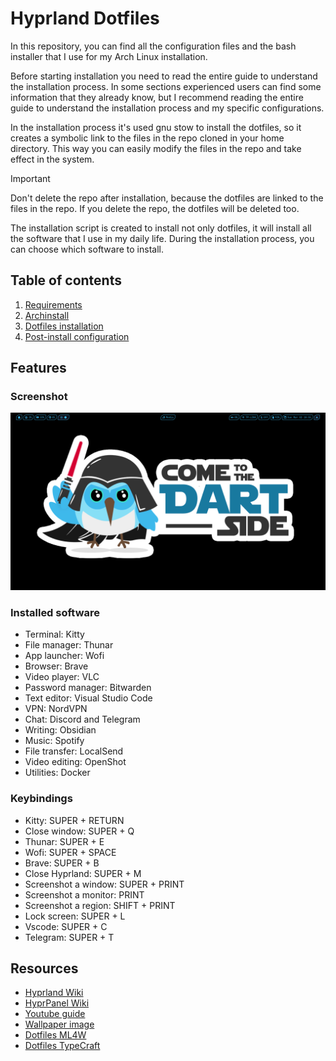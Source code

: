 # Hyprland Dotfiles

In this repository, you can find all the configuration files and the bash installer that I use for my Arch Linux installation.

Before starting installation you need to read the entire guide to understand the installation process. In some sections experienced users can find some information that they already know, but I recommend reading the entire guide to understand the installation process and my specific configurations.

In the installation process it's used gnu stow to install the dotfiles, so it creates a symbolic link to the files in the repo cloned in your home directory. This way you can easily modify the files in the repo and take effect in the system.

> [!IMPORTANT]
>
> Don't delete the repo after installation, because the dotfiles are linked to the files in the repo. If you delete the repo, the dotfiles will be deleted too.

The installation script is created to install not only dotfiles, it will install all the software that I use in my daily life. During the installation process, you can choose which software to install.

## Table of contents

1. [Requirements](guide/1_requirements.md)
2. [Archinstall](guide/2_archinstall.md)
3. [Dotfiles installation](guide/3_dotfiles_installation.md)
4. [Post-install configuration](guide/4_post_install.md)

## Features

### Screenshot

![Screenshot](./guide/images/desktop.png)

### Installed software

- Terminal: Kitty
- File manager: Thunar
- App launcher: Wofi
- Browser: Brave
- Video player: VLC
- Password manager: Bitwarden
- Text editor: Visual Studio Code
- VPN: NordVPN
- Chat: Discord and Telegram
- Writing: Obsidian
- Music: Spotify
- File transfer: LocalSend
- Video editing: OpenShot
- Utilities: Docker

### Keybindings

- Kitty: SUPER + RETURN
- Close window: SUPER + Q
- Thunar: SUPER + E
- Wofi: SUPER + SPACE
- Brave: SUPER + B
- Close Hyprland: SUPER + M
- Screenshot a window: SUPER + PRINT
- Screenshot a monitor: PRINT
- Screenshot a region: SHIFT + PRINT
- Lock screen: SUPER + L
- Vscode: SUPER + C
- Telegram: SUPER + T

## Resources

- [Hyprland Wiki](https://wiki.hyprland.org/)
- [HyprPanel Wiki](https://hyprpanel.com/getting_started/hyprpanel.html)
- [Youtube guide](https://www.youtube.com/playlist?list=PLsz00TDipIfeDrFeSA56W1wPrYYg_Kd-b)
- [Wallpaper image](https://github.com/kevmoo/dart_side?tab=readme-ov-file)
- [Dotfiles ML4W](https://github.com/mylinuxforwork/dotfiles)
- [Dotfiles TypeCraft](http://github.com/typecraft-dev/dotfiles/tree/master)
